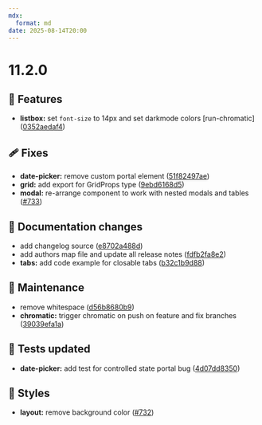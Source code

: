 ```yaml
---
mdx:
  format: md
date: 2025-08-14T20:00
---
```


# 11.2.0

<!-- truncate -->

## 🚀 Features

- **listbox:** set `font-size` to 14px and set darkmode colors [run-chromatic] ([0352aedaf4](https://github.com/migrationsverket/midas/commit/0352aedaf4))

## 🩹 Fixes

- **date-picker:** remove custom portal element ([51f82497ae](https://github.com/migrationsverket/midas/commit/51f82497ae))
- **grid:** add export for GridProps type ([9ebd6168d5](https://github.com/migrationsverket/midas/commit/9ebd6168d5))
- **modal:** re-arrange component to work with nested modals and tables ([#733](https://github.com/migrationsverket/midas/pull/733))

## 📖 Documentation changes

- add changelog source ([e8702a488d](https://github.com/migrationsverket/midas/commit/e8702a488d))
- add authors map file and update all release notes ([fdfb2fa8e2](https://github.com/migrationsverket/midas/commit/fdfb2fa8e2))
- **tabs:** add code example for closable tabs ([b32c1b9d88](https://github.com/migrationsverket/midas/commit/b32c1b9d88))

## 🔧 Maintenance

- remove whitespace ([d56b8680b9](https://github.com/migrationsverket/midas/commit/d56b8680b9))
- **chromatic:** trigger chromatic on push on feature and fix branches ([39039efa1a](https://github.com/migrationsverket/midas/commit/39039efa1a))

## 🧪 Tests updated

- **date-picker:** add test for controlled state portal bug ([4d07dd8350](https://github.com/migrationsverket/midas/commit/4d07dd8350))

## 🎨 Styles

- **layout:** remove background color ([#732](https://github.com/migrationsverket/midas/pull/732))
